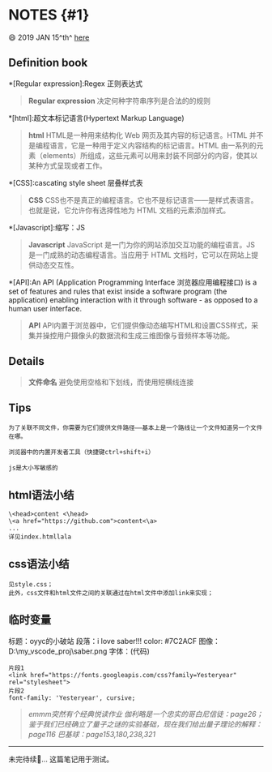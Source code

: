 # NOTES {#1}

:smile: 2019 JAN 15^th^ [here](https://developer.mozilla.org/zh-CN/docs/Learn/Getting_started_with_the_web)

## Definition book

*[Regular expression]:Regex 正则表达式
>**Regular expression**
>决定何种字符串序列是合法的的规则

*[html]:超文本标记语言(Hypertext Markup Language)
>**html**
>HTML是一种用来结构化 Web 网页及其内容的标记语言。HTML 并不是编程语言，它是一种用于定义内容结构的标记语言。HTML 由一系列的元素（elements）所组成，这些元素可以用来封装不同部分的内容，使其以某种方式呈现或者工作。

*[CSS]:cascating style sheet 层叠样式表
>**CSS**
>CSS也不是真正的编程语言。它也不是标记语言——是样式表语言。也就是说，它允许你有选择性地为 HTML 文档的元素添加样式。

*[Javascript]:缩写：JS
>**Javascript**
>JavaScript 是一门为你的网站添加交互功能的编程语言。JS 是一门成熟的动态编程语言。当应用于 HTML 文档时，它可以在网站上提供动态交互性。

*[API]:An API (Application Programming Interface 浏览器应用编程接口) is a set of features and rules that exist inside a software program (the application) enabling interaction with it through software - as opposed to a human user interface.
>**API**
>API内置于浏览器中，它们提供像动态编写HTML和设置CSS样式，采集并操控用户摄像头的数据流和生成三维图像与音频样本等功能。

## Details

>**文件命名**
>避免使用空格和下划线，而使用短横线连接

## Tips

    为了关联不同文件，你需要为它们提供文件路径——基本上是一个路线让一个文件知道另一个文件在哪。

    浏览器中的内置开发者工具（快捷键ctrl+shift+i）

    js是大小写敏感的

## html语法小结

    \<head>content <\head>
    \<a href="https://github.com">content<\a>
    ...
    详见index.htmllala

## css语法小结

    见style.css；
    此外，css文件和html文件之间的关联通过在html文件中添加link来实现；

## 临时变量

标题：oyyc的小破站
段落：i love saber!!!
color: #7C2ACF
图像：D:\my_vscode_proj\saber.png
字体：(代码)

    片段1
    <link href="https://fonts.googleapis.com/css?family=Yesteryear" rel="stylesheet">
    片段2
    font-family: 'Yesteryear', cursive;

>*emmm突然有个经典悦读作业
伽利略是一个忠实的哥白尼信徒：page26；
鉴于我们已经确立了量子之谜的实验基础，现在我们给出量子理论的解释：page116
巴基球：page153,180,238,321*
***
未完待续:shit:...
这篇笔记用于测试。